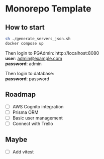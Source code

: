# Monorepo Template

## How to start

```sh
sh ./generate_servers_json.sh
docker compose up
```

Then login to PGAdmin: http://localhost:8080 \
**user**: admin@example.com\
**password**: admin

Then login to database:\
**password**: password

## Roadmap

- [ ] AWS Cognito integration
- [ ] Prisma ORM
- [ ] Basic user management
- [ ] Connect with Trello

## Maybe

- [ ] Add vitest
